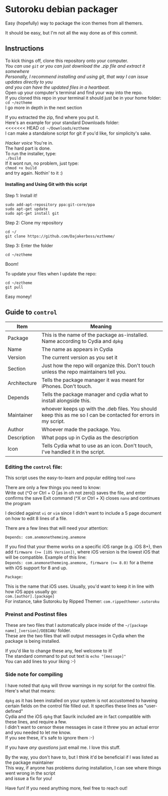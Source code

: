 # Sutoroku debian packager
Easy (hopefully) way to package the icon themes from all themers.

It should be easy, but I'm not all the way done as of this commit.

## Instructions  
To kick things off, clone this repository onto your computer.  
*You can use `git` or you can just download the .zip file and extract it somewhere*  
*Personally, I recommend installing and using git, that way I can issue updates directly to you*  
*and you can have the updated files in a heartbeat.*  
Open up your computer's terminal and find your way into the repo.  
If you cloned this repo in your terminal it should just be in your home folder:  
`cd ~/eztheme`  
I go more in depth in the next section

If you extracted the zip, find where you put it.  
Here's an example for your standard Downloads folder:  
<<<<<<< HEAD
`cd ~/Downloads/eztheme`  
I can make a standalone script for git if you'd like, for simplicity's sake.

*Hacker voice* You're in.  
The hard part is done.  
To run the installer, type:  
`./build`  
If it wont run, no problem, just type:  
`chmod +x build`  
and try again. Nothin' to it :)  

#### Installing and Using Git with this script

Step 1: Install it!
```
sudo add-apt-repository ppa:git-core/ppa
sudo apt-get update
sudo apt-get install git
```

Step 2: Clone my repository
```
cd ~/
git clone https://github.com/Dajakerboss/eztheme/
```

Step 3: Enter the folder
```
cd ~/eztheme
```

Boom!

To update your files when I update the repo:
```
cd ~/eztheme
git pull
```

Easy money!


## Guide to `control`

Item | Meaning
--- | ---
Package | This is the name of the package as-installed. Name according to Cydia and `dpkg`
Name | The name as appears in Cydia
Version | The current version as you set it
Section | Just how the repo will organize this. Don't touch unless the repo maintainers tell you.
Architecture | Tells the package manager it was meant for iPhones. Don't touch.
Depends | Tells the package manager and cydia what to install alongside this.
Maintainer | whoever keeps up with the .deb files. You should keep this as me so I can be contacted for errors in my script.
Author | Whoever made the package. You.
Description | What pops up in Cydia as the description
Icon | Tells Cydia what to use as an icon. Don't touch, I've handled it in the script.

### Editing the `control` file:
This script uses the easy-to-learn and popular editing tool `nano`

There are only a few things you need to know:  
Write out (^O or Ctrl + O [as in oh not zero]) saves the file, and enter confirms the save
Exit command (^X or Ctrl + X) closes `nano` and continues the program

I decided against `vi` or `vim` since I didn't want to include a 5 page document on how to edit 8 lines of a file.

There are a few lines that will need your attention:

```
Depends: com.anemonethemeing.anemone
```
If you find that your theme works on a specific iOS range (e.g. iOS 8+), then add `firmware (>= [iOS Version])`, where iOS version is the lowest iOS that will be compatible.
Example of this line:  
`Depends: com.anemonethemeing.anemone, firmware (>= 8.0)` for a theme with iOS support for 8 and up.

```
Package: 
```
This is the name that iOS uses. Usually, you'd want to keep it in line with how iOS apps usually go:  
`com.[author].[package]`  
For instance, take Sutoroku by Ripped Themer:
`com.rippedthemer.sutoroku`

### Preinst and Postinst files

These are two files that I automatically place inside of the `~/[package name]_[version]/DEBIAN/` folder.  
These are the two files that will output messages in Cydia when the package is being installed.

If you'd like to change these any, feel welcome to it!  
The standard command to put out text is `echo "[message]"`  
You can add lines to your liking :-)

### Side note for compiling
I have noted that `dpkg` will throw warnings in my script for the control file. Here's what that means:

`dpkg` as it has been installed on your system is not accustomed to haveing certain fields on the control file filled out. It specifies these lines as "user-defined"  
Cydia and the iOS `dpkg` that Saurik included are in fact compatible with these lines, and require a few.  
I didn't want to censor these messages in case it threw you an actual error and you needed to let me know.  
If you see these, it's safe to ignore them :-)  



If you have *any questions* just email me. I love this stuff.

By the way, you don't have to, but I think it'd be beneficial if I was listed as the package maintainer  
This way, if anyone has problems during installation, I can see where things went wrong in the script  
and issue a fix for you!

Have fun! If you need anything more, feel free to reach out!
